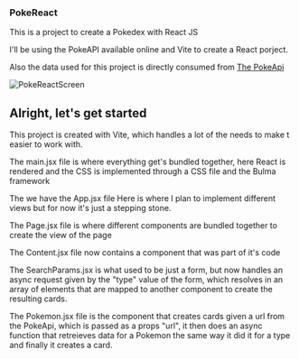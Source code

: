 ### PokeReact

This is a project to create a Pokedex with React JS

I'll be using the PokeAPI available online and Vite to create a React porject.

Also the data used for this project is directly consumed from [The PokeApi](https://pokeapi.co/)

![PokeReactScreen](https://user-images.githubusercontent.com/80152145/170839502-4adfaaed-24ce-4c85-99c1-93d6fc2fcc40.gif)

## Alright, let's get started
This project is created with Vite, which handles a lot of the needs to make t easier to work with.

The main.jsx file is where everything get's bundled together, here React is rendered and the CSS is implemented through a CSS file and the Bulma framework

The we have the App.jsx file
Here is where I plan to implement different views but for now it's just a stepping stone.

The Page.jsx file is where different components are bundled together to create the view of the page

The Content.jsx file now contains a component that was part of it's code

The SearchParams.jsx is what used to be just a form, but now handles an async request given by the "type" value of the form, which resolves in an array of elements that are mapped to another component to create the resulting cards.

The Pokemon.jsx file is the component that creates cards given a url from the PokeApi, which is passed as a props "url", it then does an async function that retreieves data for a Pokemon the same way it did it for a type and finally it creates a card.